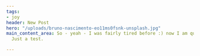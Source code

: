 ```yaml
---
tags:
- joy
header: New Post
hero: "/uploads/bruno-nascimento-eo11ms0fsnk-unsplash.jpg"
main_content_area: So - yeah - I was fairly tired before :) now I am quite sleepy.
  Just a test.

---
```


